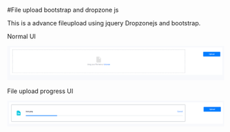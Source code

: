 #File upload bootstrap and dropzone js

This is a advance fileupload using jquery Dropzonejs and bootstrap.

Normal UI

![Upload Primary](images/uploadEmpty.png)

File upload progress UI

![Upload Primary](images/uploadProgress.png)
